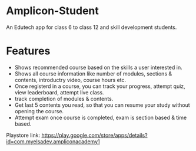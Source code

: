 # Amplicon-Student
An Edutech app for class 6 to class 12 and skill development students. 
# Features
* Shows recommended course based on the skills a user interested in.
* Shows all course information like number of modules, sections & contents, introductry video, course hours etc.
* Once registerd in a course, you can track your progress, attempt quiz, view leaderboard, attempt live class.
* track completion of modules & contents.
* Get last 5 contents you read, so that you can resume your study without opening the course.
* Attempt exam once course is completed, exam is section based & time based.

Playstore link: https://play.google.com/store/apps/details?id=com.myelsadev.ampliconacademy1
